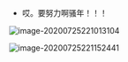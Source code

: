 + 哎。要努力啊骚年！！！

![image-20200725221013104](https://cdn.jsdelivr.net/gh/smallzhong/picgo-pic-bed@master/image-20200725221013104.png)

![image-20200725221152441](https://cdn.jsdelivr.net/gh/smallzhong/picgo-pic-bed@master/image-20200725221152441.png)		